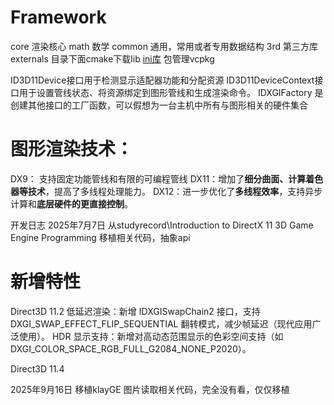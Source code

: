# Framework
core 渲染核心
math 数学
common 通用，常用或者专用数据结构
3rd 第三方库
externals 目录下面cmake下载lib
[ini库](https://github.com/metayeti/mINI)
包管理vcpkg

ID3D11Device接口用于检测显示适配器功能和分配资源
ID3D11DeviceContext接口用于设置管线状态、将资源绑定到图形管线和生成渲染命令。
IDXGIFactory 是创建其他接口的工厂函数，可以假想为一台主机中所有与图形相关的硬件集合

# 图形渲染技术：
DX9： 支持固定功能管线和有限的可编程管线
DX11：增加了**细分曲面、计算着色器等技术**，提高了多线程处理能力。
DX12：进一步优化了**多线程效率**，支持异步计算和**底层硬件的更直接控制**。

开发日志
2025年7月7日
从studyrecord\Introduction to DirectX 11 3D Game Engine Programming 移植相关代码，抽象api

# 新增特性
Direct3D 11.2
低延迟渲染：新增 IDXGISwapChain2 接口，支持 DXGI_SWAP_EFFECT_FLIP_SEQUENTIAL 翻转模式，减少帧延迟（现代应用广泛使用）。
HDR 显示支持：新增对高动态范围显示的色彩空间支持（如 DXGI_COLOR_SPACE_RGB_FULL_G2084_NONE_P2020）。

Direct3D 11.4


2025年9月16日
移植klayGE 图片读取相关代码，完全没有看，仅仅移植